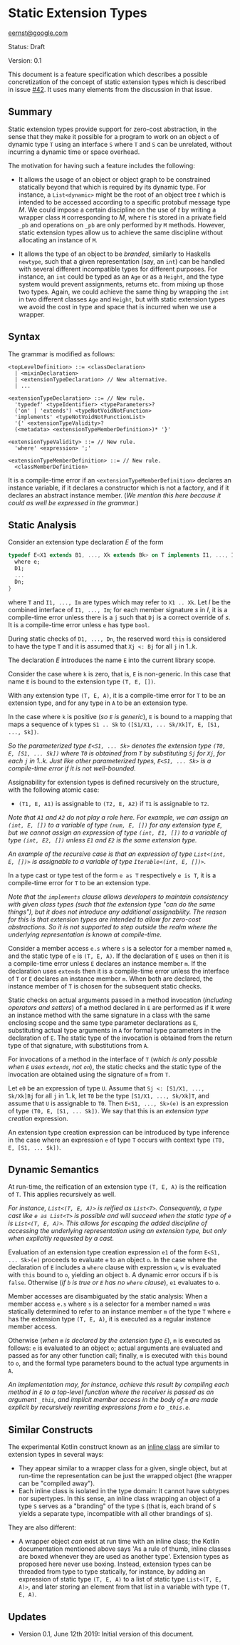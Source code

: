 # Static Extension Types

eernst@google.com

Status: Draft

Version: 0.1

This document is a feature specification which describes a possible
concretization of the concept of static extension types which is described
in issue [#42](https://github.com/dart-lang/language/issues/42). It uses
many elements from the discussion in that issue.


## Summary

Static extension types provide support for zero-cost abstraction, in the
sense that they make it possible for a program to work on an object `o` of
dynamic type `T` using an interface `S` where `T` and `S` can be unrelated,
without incurring a dynamic time or space overhead.

The motivation for having such a feature includes the following:

- It allows the usage of an object or object graph to be constrained
  statically beyond that which is required by its dynamic type. For
  instance, a `List<dynamic>` might be the root of an object tree _t_ which
  is intended to be accessed according to a specific protobuf message type
  _M_. We could impose a certain discipline on the use of _t_ by writing a
  wrapper class `M` corresponding to _M_, where _t_ is stored in a private
  field `_pb` and operations on `_pb` are only performed by `M`
  methods. However, static extension types allow us to achieve the same
  discipline without allocating an instance of `M`.

- It allows the type of an object to be _branded_, similarly to Haskells
  `newtype`, such that a given representation (say, an `int`) can be
  handled with several different incompatible types for different
  purposes. For instance, an `int` could be typed as an `Age` or as a
  `Height`, and the type system would prevent assignments, returns
  etc. from mixing up those two types. Again, we could achieve the same
  thing by wrapping the `int` in two different classes `Age` and `Height`,
  but with static extension types we avoid the cost in type and space that
  is incurred when we use a wrapper.


## Syntax

The grammar is modified as follows:

```
<topLevelDefinition> ::= <classDeclaration>
  | <mixinDeclaration>
  | <extensionTypeDeclaration> // New alternative.
  | ...

<extensionTypeDeclaration> ::= // New rule.
  'typedef' <typeIdentifier> <typeParameters>?
  ('on' | 'extends') <typeNotVoidNotFunction>
  'implements' <typeNotVoidNotFunctionList>
  '{' <extensionTypeValidity>?
  (<metadata> <extensionTypeMemberDefinition>)* '}'

<extensionTypeValidity> ::= // New rule.
  'where' <expression> ';'

<extensionTypeMemberDefinition> ::= // New rule.
  <classMemberDefinition>
```

It is a compile-time error if an `<extensionTypeMemberDefinition>` declares
an instance variable, if it declares a constructor which is not a
factory, and if it declares an abstract instance member. (*We mention this
here because it could as well be expressed in the grammar.*)


## Static Analysis

Consider an extension type declaration _E_ of the form

```dart
typedef E<X1 extends B1, ..., Xk extends Bk> on T implements I1, ..., Im {
  where e;
  D1;
  ...
  Dn;
}
```

where `T` and `I1, ..., Im` are types which may refer to `X1 .. Xk`. Let
_I_ be the combined interface of `I1, ..., Im`; for each member signature
_s_ in _I_, it is a compile-time error unless there is a `j` such that `Dj`
is a correct override of _s_. It is a compile-time error unless `e` has
type `bool`.

During static checks of `D1, ..., Dn`, the reserved word `this` is
considered to have the type `T` and it is assumed that `Xj <: Bj` for all
`j` in 1..k.

The declaration _E_ introduces the name `E` into the current library
scope.

Consider the case where `k` is zero, that is, `E` is non-generic. In
this case that name `E` is bound to the extension type `(T, E, [])`.

With any extension type `(T, E, A)`, it is a compile-time error for `T` to
be an extension type, and for any type in `A` to be an extension type.

In the case where `k` is positive (*so `E` is generic*), `E` is bound to a
mapping that maps a sequence of `k` types `S1 .. Sk` to
`([S1/X1, ... Sk/Xk]T, E, [S1, ..., Sk])`.

*So the parameterized type `E<S1, ... Sk>` denotes the
extension type `(T0, E, [S1, ... Sk])` where `T0` is obtained from `T` by
substituting `Sj` for `Xj`, for each `j` in 1..k. Just like other
parameterized types, `E<S1, ... Sk>` is a compile-time error if it is not
well-bounded.*

Assignability for extension types is defined recursively on the structure,
with the following atomic case:

- `(T1, E, A1)` is assignable to `(T2, E, A2)` if `T1` is assignable to
  `T2`.
  
*Note that `A1` and `A2` do not play a role here. For example, we can
assign an `(int, E, [])` to a variable of type `(num, E, [])` for any
extension type `E`, but we cannot assign an expression of type `(int, E1,
[])` to a variable of type `(int, E2, [])` unless `E1` and `E2` is the same
extension type.*

*An example of the recursive case is that an expression of type `List<(int,
E, [])>` is assignable to a variable of type `Iterable<(int, E, [])>`.*

In a type cast or type test of the form `e as T` respectively `e is T`, it
is a compile-time error for `T` to be an extension type.

*Note that the `implements` clause allows developers to maintain
consistency with given class types (such that the extension type "can do
the same things"), but it does not introduce any additional
assignability. The reason for this is that extension types are intended to
allow for zero-cost abstractions. So it is not supported to step outside
the realm where the underlying representation is known at compile-time.*

Consider a member access `e.s` where `s` is a selector for a member named
`m`, and the static type of `e` is `(T, E, A)`. If the declaration of `E`
uses `on` then it is a compile-time error unless `E` declares an instance
member `m`. If the declaration uses `extends` then it is a compile-time
error unless the interface of `T` or `E` declares an instance member `m`.
When both are declared, the instance member of `T` is chosen for the
subsequent static checks.

Static checks on actual arguments passed in a method invocation (*including
operators and setters*) of a method declared in `E` are performed as if
it were an instance method with the same signature in a class with the same
enclosing scope and the same type parameter declarations as `E`,
substituting actual type arguments in `A` for formal type parameters in the
declaration of `E`. The static type of the invocation is obtained from the
return type of that signature, with substitutions from `A`.

For invocations of a method in the interface of `T` (*which is only
possible when `E` uses `extends`, not `on`*), the static checks and the
static type of the invocation are obtained using the signature of `m` from
`T`.

Let `e0` be an expression of type `U`. Assume that
`Sj <: [S1/X1, ..., Sk/Xk]Bj` for all `j` in 1..k, let `T0` be the type
`[S1/X1, ..., Sk/Xk]T`, and assume that `U` is assignable to `T0`. Then
`E<S1, ..., Sk>(e)` is an expression of type `(T0, E, [S1, ... Sk])`. We
say that this is an _extension type creation_ expression.

An extension type creation expression can be introduced by type inference
in the case where an expression `e` of type `T` occurs with context type
`(T0, E, [S1, ... Sk])`.


## Dynamic Semantics

At run-time, the reification of an extension type `(T, E, A)` is the
reification of `T`. This applies recursively as well.

*For instance, `List<(T, E, A)>` is reified as `List<T>`. Consequently, a
type cast like `e as List<T>` is possible and will succeed when the static
type of `e` is `List<(T, E, A)>`. This allows for escaping the added
discipline of accessing the underlying representation using an extension
type, but only when explicitly requested by a cast.*

Evaluation of an extension type creation expression `e1` of the form `E<S1,
... Sk>(e)` proceeds to evaluate `e` to an object `o`. In the case where the
declaration of `E` includes a `where` clause with expression `w`, `w` is
evaluated with `this` bound to `o`, yielding an object `b`. A dynamic error
occurs if `b` is `false`. Otherwise (*if `b` is true or `E` has no `where`
clause*), `e1` evaluates to `o`.

Member accesses are disambiguated by the static analysis: When a member
access `e.s` where `s` is a selector for a member named `m` was statically
determined to refer to an instance member `m` of the type `T` where `e` has
the extension type `(T, E, A)`, it is executed as a regular instance member
access.

Otherwise (*when `m` is declared by the extension type `E`*), `m` is
executed as follows: `e` is evaluated to an object `o`; actual arguments
are evaluated and passed as for any other function call; finally, `m` is
executed with `this` bound to `o`, and the formal type parameters bound to
the actual type arguments in `A`.

*An implementation may, for instance, achieve this result by compiling each
method in `E` to a top-level function where the receiver is passed as an
argument `_this`, and implicit member access in the body of `m` are made
explicit by recursively rewriting expressions from `e` to `_this.e`.*


## Similar Constructs

The experimental Kotlin construct known as an 
[inline class](https://kotlinlang.org/docs/reference/inline-classes.html)
are similar to extension types in several ways:

- They appear similar to a wrapper class for a given, single object, but at
  run-time the representation can be just the wrapped object (the wrapper
  can be "compiled away").
- Each inline class is isolated in the type domain: It cannot have subtypes
  nor supertypes. In this sense, an inline class wrapping an object of a
  type `S` serves as a "branding" of the type `S` (that is, each brand of
  `S` yields a separate type, incompatible with all other brandings of
  `S`).

They are also different:

- A wrapper object _can_ exist at run time with an inline class; the Kotlin
  documentation mentioned above says 'As a rule of thumb, inline classes
  are boxed whenever they are used as another type'. Extension types as
  proposed here never use boxing. Instead, extension types can be threaded
  from type to type statically, for instance, by adding an expression of
  static type `(T, E, A)` to a list of static type `List<(T, E, A)>`, and
  later storing an element from that list in a variable with type `(T, E,
  A)`.




## Updates

- Version 0.1, June 12th 2019: Initial version of this document.
